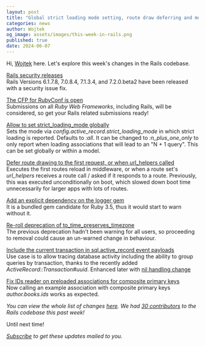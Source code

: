 ```yaml
---
layout: post
title: "Global strict loading mode setting, route draw deferring and more"
categories: news
author: Wojtek
og_image: assets/images/this-week-in-rails.png
published: true
date: 2024-06-07
---
```



Hi, [Wojtek](https://x.com/morgoth85) here. Let's explore this week's changes in the Rails codebase.

[Rails security releases](https://rubyonrails.org/2024/6/4/Rails-Versions-6-1-7-8-7-0-8-4-and-7-1-3-4-have-been-released)  
Rails Versions 6.1.7.8, 7.0.8.4, 7.1.3.4, and 7.2.0.beta2 have been released with a security issue fix.

[The CFP for RubyConf is open](https://sessionize.com/rubyconf-2024)  
Submissions on all *Ruby Web Frameworks*, including Rails, will be considered, so get your Rails related submissions ready!

[Allow to set strict_loading_mode globally](https://github.com/rails/rails/pull/51339)  
Sets the mode via *config.active_record.strict_loading_mode* in which strict loading is reported. Defaults to *:all*. It can be changed to *:n_plus_one_only* to only report when loading associations that will lead to an "N + 1 query". This can be set globally or within a model.

[Defer route drawing to the first request, or when url_helpers called](https://github.com/rails/rails/pull/52012)  
Executes the first routes reload in middleware, or when a route set's *url_helpers* receives a route call / asked if it responds to a route.
Previously, this was executed unconditionally on boot, which slowed down boot time unnecessarily for larger apps with lots of routes.

[Add an explicit dependency on the logger gem](https://github.com/rails/rails/pull/52024)  
It is a bundled gem candidate for Ruby 3.5, thus it would start to warn without it.

[Re-roll deprecation of to_time_preserves_timezone](https://github.com/rails/rails/pull/51994)  
The previous deprecation hadn't been warning for all users, so proceeding to removal could cause an un-warned change in behaviour.

[Include the current transaction in sql.active_record event payloads](https://github.com/rails/rails/pull/51965)  
Use case is to allow tracing database activity including the ability to group queries by transaction, thanks to the recently added *ActiveRecord::Transaction#uuid*.
Enhanced later with [nil handling change](https://github.com/rails/rails/pull/52007)

[Fix IDs reader on preloaded associations for composite primary keys](https://github.com/rails/rails/pull/51167)  
Now calling an example association with composite primary keys *author.books.ids* works as expected.
  
_You can view the whole list of changes [here](https://github.com/rails/rails/compare/@%7B2024-05-31%7D...main@%7B2024-06-07%7D)._
_We had [30 contributors](https://contributors.rubyonrails.org/contributors/in-time-window/20240531-20240607) to the Rails codebase this past week!_

Until next time!

_[Subscribe](https://world.hey.com/this.week.in.rails) to get these updates mailed to you._

